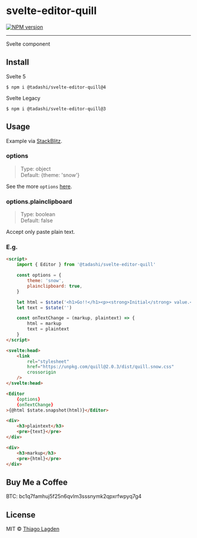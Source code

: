 # svelte-editor-quill

[![NPM version][npm-img]][npm]

<!-- [![Build Status][ci-img]][ci] -->

[npm-img]: https://img.shields.io/npm/v/@tadashi/svelte-editor-quill.svg
[npm]: https://www.npmjs.com/package/@tadashi/svelte-editor-quill

<!-- [ci-img]: https://github.com/lagden/svelte-editor-quill/workflows/Node.js%20CI/badge.svg -->
<!-- [ci]:     https://github.com/lagden/svelte-editor-quill/actions?query=workflow%3A%22Node.js+CI%22 -->

---

Svelte component

## Install

Svelte 5

```
$ npm i @tadashi/svelte-editor-quill@4
```

Svelte Legacy

```
$ npm i @tadashi/svelte-editor-quill@3
```

## Usage

Example via [StackBlitz](https://stackblitz.com/edit/vitejs-vite-ncteky?file=src%2FApp.svelte).

### options

> Type: object\
> Default: {theme: 'snow'}

See the more `options` [here](https://quilljs.com/docs/configuration/#options).

### options.plainclipboard

> Type: boolean\
> Default: false

Accept only paste plain text.

### E.g.

```html
<script>
	import { Editor } from '@tadashi/svelte-editor-quill'

	const options = {
		theme: 'snow',
		plainclipboard: true,
	}

	let html = $state('<h1>Go!!</h1><p><strong>Initial</strong> value.</p>')
	let text = $state('')

	const onTextChange = (markup, plaintext) => {
		html = markup
		text = plaintext
	}
</script>

<svelte:head>
	<link
		rel="stylesheet"
		href="https://unpkg.com/quill@2.0.3/dist/quill.snow.css"
		crossorigin
	/>
</svelte:head>

<Editor
	{options}
	{onTextChange}
>{@html $state.snapshot(html)}</Editor>

<div>
	<h3>plaintext</h3>
	<pre>{text}</pre>
</div>

<div>
	<h3>markup</h3>
	<pre>{html}</pre>
</div>
```

## Buy Me a Coffee

BTC: bc1q7famhuj5f25n6qvlm3sssnymk2qpxrfwpyq7g4

## License

MIT © [Thiago Lagden](https://github.com/lagden)
